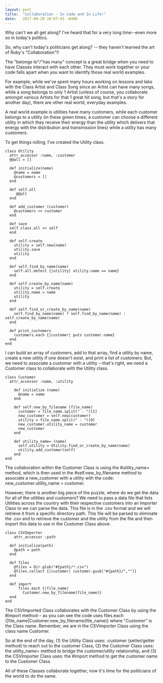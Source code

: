 ```yaml
---
layout: post
title:  "Collaboration - In Code and In Life!"
date:   2017-09-20 20:07:43 -0400
---
```



Why can't we all get along?  I've heard that for a very long time--even more so in today's politics.

So, why can't today's politicians get along? -- they haven't learned the art of Ruby's "Collaboration"!!

The "belongs to"/"has many" concept is a great bridge when you need to have Classes interact with each other.  They must work together or your code falls apart when you want to identify those real world examples.  

For example, while we've spent many hours working on lessons and labs with the Class Artist and Class Song since an Artist can have many songs, while a song belongs to only 1 Artist (unless of course, you collaborate amongst various Artists for that 1 great hit song, but that's a story for another day), there are other real world, everyday examples.

A real world example is utilities have many customers, while each customer belongs to a utility  (in these green times, a customer can choose a different utility in which they receive their energy than the utility which delivers that energy with the distribution and transmission lines) while a utility has many customers.

To get things rolling, I've created the Utility class.

```
class Utility
  attr_accessor :name, :customer
  @@all = []

  def initialize(name)
    @name = name
    @customers = []
  end

  def self.all
     @@all
  end

  def add_customer (customer)
    @customers << customer
  end

  def save
  self.class.all << self
  end

  def self.create
    utility = self.new(name)
    utility.save
    utility
  end

  def self.find_by_name(name)
    self.all.detect {|utility| utility.name == name}
  end

  def self.create_by_name(name)
    utility = self.create
    utility.name = name
    utility
  end

  def self.find_or_create_by_name(name)
    self.find_by_name(name) ? self.find_by_name(name) : self.create_by_name(name)
  end

  def print_customers
    customers.each {|customer| puts customer.name}
  end
end

```

I can build an array of customers, add to that array, find a utility by name, create a new utility if one doesn't exist, and print a list of customers.
But, we need to associate a customer with a utility --that's right, we need a Customer class to collaborate with the Utility class. 


```
class Customer
  attr_accessor :name, :utility

    def initialize (name)
      @name = name
    end

    def self.new_by_filename (file_name)
      customer = file_name.split(" - ")[1]
      new_customer = self.new(customer)
      utility = file_name.split(" - ")[0]
      new_customer.utility_name = customer
      new_customer
    end

    def utility_name= (name)
      self.utility = Utility.find_or_create_by_name(name)
      utility.add_customer(self)
    end
end

```

The collaboration within the Customer Class is using the #utility_name= method, which is then used in the #self.new_by_filename method to associate a new_customer with a utility with the code: new_customer.utility_name = customer.


However, there is another big piece of the puzzle, where do we get the data for all of the utilities and customers?  We need to pass a data file that lists Utilities across the country with their respective customers into an Importer Class to we can parse the data.  This file is in the .csv format and we will retrieve it from a specific directory path. This file will be parsed to eliminate the .csv and to retrieve the customer and the utility from the file and then import this data to use in the Customer Class above.

```
class CSVImporter
    attr_accessor :path

  def initialize(path)
    @path = path
  end

  def files
    @files = Dir.glob("#{path}/*.csv")
    @files.collect {|customer| customer.gsub("#{path}/","")}
  end

  def import
      files.each {|file_name|
        Customer.new_by_filename(file_name)}
  end
end
```

The CSVImported Class collaborates with the Customer Class by using the #import method-- as you can see the code uses files.each {|file_name|Customer.new_by_filename(file_name)} where "Customer" is the Class name.  Remember, we are in the CSVImporter Class using the class name Customer.

So at the end of the day, (1) the Utility Class uses:   :customer (setter/getter method) to reach out to the customer Class, (2) the Customer Class uses:  the utility_name= method to bridge the customer/utlity relationship, and (3) the CSVImporter Class uses:  the #import method to get the customer name to the Customer Class.

All of these Classes collaborate together, now it's time for the politicians of the world to do the same.











